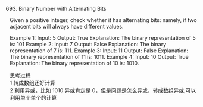 693. Binary Number with Alternating Bits

Given a positive integer, check whether it has alternating bits: namely, if two adjacent bits will always have different values.

Example 1:
Input: 5
Output: True
Explanation:
The binary representation of 5 is: 101
Example 2:
Input: 7
Output: False
Explanation:
The binary representation of 7 is: 111.
Example 3:
Input: 11
Output: False
Explanation:
The binary representation of 11 is: 1011.
Example 4:
Input: 10
Output: True
Explanation:
The binary representation of 10 is: 1010.

思考过程<br/>
1 转成数组还好计算<br/>
2 利用异或，比如 1010 异或肯定是 0，但是问题是怎么异或，转成数组异或,可以利用单个单个的计算
